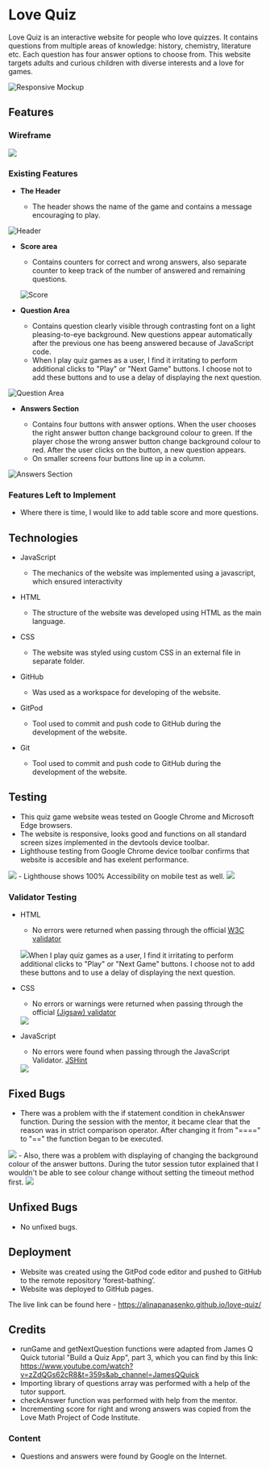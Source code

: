 # Love Quiz

Love Quiz is an interactive website for people who love quizzes.
It contains questions from multiple areas of knowledge: history, chemistry, literature etc. Each question has four answer options to choose from.
This website targets adults and curious children with diverse interests and a love for games.

![Responsive Mockup](assets/images/mockup.png)

## Features 

### Wireframe

<img src="assets/images/wireframe.png">

### Existing Features

- __The Header__

  - The header shows the name of the game and contains a message encouraging to play.

![Header](assets/images/header.png)

- __Score area__

  - Contains counters for correct and wrong answers, also separate counter to keep track of the number of answered and remaining questions.

  ![Score](assets/images/score.png)

- __Question Area__

  - Contains question clearly visible through contrasting font on a light pleasing-to-eye background. New questions appear automatically after the previous one has beeng answered because of JavaScript code.
  - When I play quiz games as a user, I find it irritating to perform additional clicks to "Play" or "Next Game" buttons. I choose not to add these buttons and to use a delay of displaying the next question.

![Question Area](assets/images/question.png)

- __Answers Section__

  - Contains four buttons with answer options. When the user chooses the right answer button change background colour to green. If the player chose the wrong answer button change background colour to red. After the user clicks on the button, a new question appears.
  - On smaller screens four buttons line up in a column.

![Answers Section](assets/images/answers.png)

### Features Left to Implement
- Where there is time, I would like to add table score and more questions. 


## Technologies

- JavaScript
  - The mechanics of the website was implemented using a javascript, which ensured interactivity

- HTML
  - The structure of the website was developed using HTML as the main language.

- CSS
  - The website was styled using custom CSS in an external file in separate folder.

- GitHub
  - Was used as a workspace for developing of the website.

- GitPod
  - Tool used to commit and push code to GitHub during the development of the website.

- Git
  - Tool used to commit and push code to GitHub during the development of the website.



## Testing 

- This quiz game website weas tested on Google Chrome and Microsoft Edge browsers.
- The website is responsive, looks good and functions on all standard screen sizes implemented in the devtools device toolbar.
- Lighthouse testing from Google Chrome device toolbar confirms that website is accesible and has exelent performance.
<img src="assets/images/lighthouse_desktop.png">
- Lighthouse shows 100% Accessibility on mobile test as well.
<img src="assets/images/lighthouse_mobile.png">


### Validator Testing 

- HTML
  - No errors were returned when passing through the official [W3C validator](https://validator.w3.org)

  <img src="assets/images/HTML_Validator.png">When I play quiz games as a user, I find it irritating to perform additional clicks to "Play" or "Next Game" buttons. I choose not to add these buttons and to use a delay of displaying the next question.


- CSS
  - No errors or warnings were returned when passing through the official [(Jigsaw) validator](https://jigsaw.w3.org/css-validator/)

  <img src="assets/images/CSS_Validator.png">

- JavaScript
  - No errors were found when passing through the JavaScript Validator.
[JSHint](https://jshint.com/)
  <img src="assets/images/JS_Validator.png">

## Fixed Bugs 
- There was a problem with the if statement condition in chekAnswer function. During the session with the mentor, it became clear that the reason was in strict comparison operator. After changing it from "====" to "==" the function began to be executed.
<img src="assets/images/if_statement.png">
- Also, there was a problem with displaying of changing the background colour of the answer buttons. During the tutor session tutor explained that I wouldn't be able to see colour change without setting the timeout method first.
<img src="assets/images/timeout.png">

## Unfixed Bugs
- No unfixed bugs.

## Deployment

- Website was created using the GitPod code editor and pushed to GitHub to the remote repository ‘forest-bathing’.
- Website was deployed to GitHub pages.

The live link can be found here - https://alinapanasenko.github.io/love-quiz/


## Credits 

- runGame and getNextQuestion functions were adapted from James Q Quick tutorial "Build a Quiz App", part 3, which you can find by this link: 
https://www.youtube.com/watch?v=zZdQGs62cR8&t=359s&ab_channel=JamesQQuick
- Importing library of questions array was performed with a help of the tutor support.
- checkAnswer function was performed with help from the mentor.
- Incrementing score for right and wrong answers was copied from the Love Math Project of Code Institute.

### Content 

- Questions and answers were found by Google on the Internet.
